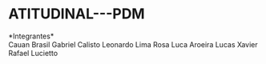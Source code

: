 # ATITUDINAL---PDM

\*Integrantes*\
Cauan Brasil
Gabriel Calisto
Leonardo Lima Rosa
Luca Aroeira
Lucas Xavier
Rafael Lucietto
